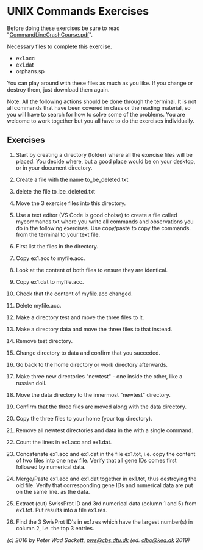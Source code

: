 # UNIX Commands Exercises
Before doing these exercises be sure to read "[CommandLineCrashCourse.pdf](https://kea-fronter.itslearning.com/LearningToolElement/ViewLearningToolElement.aspx?LearningToolElementId=707190)". 

Necessary files to complete this exercise.

* ex1.acc    
* ex1.dat    
* orphans.sp    

You can play around with these files as much as you like. If you change or destroy them, just download them again.

Note: All the following actions should be done through the terminal. It is not all commands that have been covered in class or the reading material, so you will have to search for how to solve some of the problems. You are welcome to work together but you all have to do the exercises individually.   

## Exercises
1. Start by creating a directory (folder) where all the exercise files will be placed. You decide where, but a good place would be on your desktop, or in your document directory.
1. Create a file with the name to_be_deleted.txt
1. delete the file to_be_deleted.txt
1. Move the 3 exercise files into this directory.
1. Use a text editor (VS Code is good choise) to create a file called mycommands.txt where you write all commands and observations you do in the following exercises. Use copy/paste to copy the commands. from the terminal to your text file.
1. First list the files in the directory.
1. Copy ex1.acc to myfile.acc.
1. Look at the content of both files to ensure they are identical.
1. Copy ex1.dat to myfile.acc.
1. Check that the content of myfile.acc changed.
1. Delete myfile.acc.
1. Make a directory test and move the three files to it.
1. Make a directory data and move the three files to that instead.
1. Remove test directory.
1. Change directory to data and confirm that you succeded. 
1. Go back to the home directory or work directory afterwards.
1. Make three new directories "newtest" - one inside the other, like a russian doll.
1. Move the data directory to the innermost "newtest" directory.
1. Confirm that the three files are moved along with the data directory.
1. Copy the three files to your home (your top directory).
1. Remove all newtest directories and data in the with a single command.
1. Count the lines in ex1.acc and ex1.dat.
1. Concatenate ex1.acc and ex1.dat in the file ex1.tot, i.e. copy the content of two files into one new file. Verify that all gene IDs comes first followed by numerical data.
1. Merge/Paste ex1.acc and ex1.dat together in ex1.tot, thus destroying the old file. Verify that corresponding gene IDs and numerical data are put on the same line. as the data.
1. Extract (cut) SwissProt ID and 3rd numerical data (column 1 and 5) from ex1.tot. Put results into a file ex1.res.

1. Find the 3 SwisProt ID's in ex1.res which have the largest number(s) in column 2, i.e. the top 3 entries.
<!--
1. Find the lines (using grep) in orphans.sp which contain a GenBank accession number. There are 85, verify this. Note: An accession number is one or two capital letters and looks like this 'AB000114.CDS.1', the .CDS. part is kind of optional.
1. How many human genes with SwissProt IDs in orphans.sp exist ? How many of those are hypothetical ? (11)
1. How many genes belong to the rat, and how many of those are precursors ? (9) Note: A Swissprot ID looks like 'PARG_HUMAN' or 'TF1A_MOUSE', with the gene being before the underscore and the organism after the underscore.
1. This litte exercise will require that **man** is used for help on **grep**. From the file ex1.res find the lines with positive numbers and put then into ex1.pos. The lines with negative number go into ex1.neg.
1. Write a shell script that solves exercise 19-24, with the exercises clearly seperated in both the script and the output. This should be straight forward (but long), especially since you took notes (exercise 1).
1. Write a shell script (which is simply just a list of unix commands in a file) that puts all the positive numbers in the file ex1.dat into a file ex1.pos2, and all the negative numbers into a file ex1.neg2. Column position does not matter. The script must clean up after itself, so if any temporary files are used, they must be deleted as the last action. Remember to put the date and a description of the files in the first lines of the resulting output files.
-->
_(c) 2016 by Peter Wad Sackett, pws@cbs.dtu.dk (ed. clbo@kea.dk 2019)_
